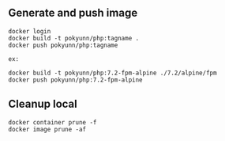 ## Generate and push image

```
docker login
docker build -t pokyunn/php:tagname .
docker push pokyunn/php:tagname

ex:

docker build -t pokyunn/php:7.2-fpm-alpine ./7.2/alpine/fpm
docker push pokyunn/php:7.2-fpm-alpine
```

## Cleanup local 

```
docker container prune -f
docker image prune -af
```